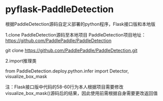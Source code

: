 # pyflask-PaddleDetection
根据PaddleDetection源码自定义部署的python程序，Flask接口版和本地版

1.clone PaddleDetection源码至本地项目
PaddleDetection项目地址：https://github.com/PaddlePaddle/PaddleDetection

git clone https://github.com/PaddlePaddle/PaddleDetection.git

2.import推理类

from PaddleDetection.deploy.python.infer import Detector, visualize_box_mask

注：Flask接口版中代码的58-60行为本人根据项目需要修改visualize_box_mask()源码后的结果，因此使用前需根据自身需要更改返回值
